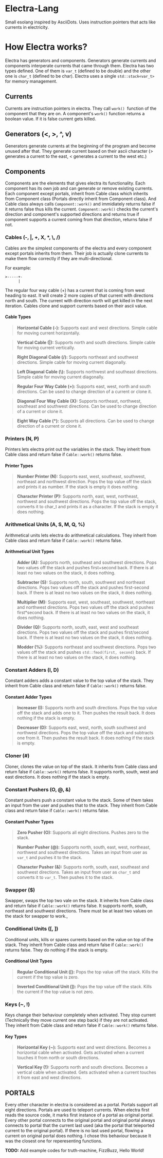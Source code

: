 # Electra-Lang
Small esolang inspired by AsciiDots. Uses instruction pointers that acts like currents in electricity.

# How Electra works?

Electra has generators and components. Generators generate currents and components interperate currents that came through them. Electra has two types defined. One of them is `var_t` (defined to be double) and the other one is `char_t` (defined to be char). Electra uses a single `std::stack<var_t>` for memory management.

## **Currents**
Currents are instruction pointers in electra. They call `work() `function of the component that they are on. A component's `work()` function returns a boolean value. If it is false current gets killed.

## **Generators (<, >, ^, v)**
Generators generate currents at the beginning of the program and become unused after that. They generate current based on their ascii character (> generates a current to the east, < generates a current to the west etc.)

## **Components**
Components are the elements that gives electra its functionality. Each component has its own job and can generate or remove existing currents. Each component except portals, inherit from Cable class which inherits from Component class (Portals directly inherit from Component class). And Cable class always calls `Component::work()` and immidiately returns false if it returns false thus kills the current. `Component::work()` checks the current's direction and component's supported directions and returns true if component supports a current coming from that direction, returns false if not. 

### **Cables (-, |, +, X, \*, \\, /)**
Cables are the simplest components of the electra and every component except portals inherits from them. Their job is actually clone currents to make them flow correctly if they are multi-directional. 

For example:

    >-----+-
          |

The regular four way cable (+) has a current that is coming from west heading to east. It will create 2 more copies of that current with directions north and south. The current with direction north will get killed in the next iteration. Cables clone and support currents based on their ascii value.

#### **Cable Types**
>**Horizontal Cable (-):** Supports east and west directions. Simple cable for moving current horizontally.

>**Vertical Cable (|):** Supports north and south directions. Simple cable for moving current vertically.

>**Right Diagonal Cable (/):** Supports northeast and southwest directions. Simple cable for moving current diagonally.

>**Left Diagonal Cable (\\):** Supports northwest and southeast directions. Simple cable for moving current diagonally.

>**Regular Four Way Cable (+):** Supports east, west, north and south directions. Can be used to change direction of a current or clone it.

>**Diagonal Four Way Cable (X):** Supports northeast, northwest, southeast and southwest directions. Can be used to change direction of a current or clone it.

>**Eight Way Cable (\*):** Supports all directions. Can be used to change direction of a current or clone it.

### **Printers (N, P)**
Printers lets electra print out the variables in the stack. They inherit from Cable class and return false if `Cable::work()` returns false.

#### **Printer Types**
>**Number Printer (N):** Supports east, west, southeast, southwest, northeast and northwest direction. Pops the top value off the stack and prints it as number. If the stack is empty it does nothing.

>**Character Printer (P):** Supports north, east, west, northeast, northwest and southwest directions. Pops the top value off the stack, converts it to char_t and prints it as a character. If the stack is empty it does nothing.

### **Arithmetical Units (A, S, M, Q, %)**
Arithmetical units lets electra do arithmetical calculations. They inherit from Cable class and return false if `Cable::work()` returns false.

#### **Arithmetical Unit Types**
>**Adder (A):** Supports north, southeast and southwest directions. Pops two values off the stack and pushes first+second back. If there is at least no two values on the stack, it does nothing.

>**Subtracter (S):** Supports north, south, southwest and northeast directions. Pops two values off the stack and pushes first-second back. If there is at least no two values on the stack, it does nothing.

>**Multiplier (M):** Supports east, west, southeast, southwest, northeast and northwest directions. Pops two values off the stack and pushes first*second back. If there is at least no two values on the stack, it does nothing.

>**Divider (Q):** Supports north, south, east, west and southeast directions. Pops two values off the stack and pushes first/second back. If there is at least no two values on the stack, it does nothing.

>**Modder (%):** Supports northeast and southwest directions. Pops two values off the stack and pushes `std::fmod(first, second)` back. If there is at least no two values on the stack, it does nothing.

### **Constant Adders (I, D)**
Constant adders adds a constant value to the top value of the stack. They inherit from Cable class and return false if `Cable::work()` returns false.

#### **Constant Adder Types**
>**Increaser (I):** Supports north and south directions. Pops the top value off the stack and adds one to it. Then pushes the result back. It does nothing if the stack is empty.

>**Decreaser (D):** Supports east, west, north, south southwest and northwest directions. Pops the top value off the stack and subtracts one from it. Then pushes the result back. It does nothing if the stack is empty.

### **Cloner (#)**
Cloner, clones the value on top of the stack. It inherits from Cable class and return false if `Cable::work()` returns false. It supports north, south, west and east directions. It does nothing if the stack is empty.

### **Constant Pushers (O, @, &)**
Constant pushers push a constant value to the stack. Some of them takes an input from the user and pushes that to the stack. They inherit from Cable class and return false if `Cable::work()` returns false.

#### **Constant Pusher Types**
>**Zero Pusher (O):** Supports all eight directions. Pushes zero to the stack. 

>**Number Pusher (@):** Supports north, south, east, west, northeast, northwest and southwest directions. Takes an input from user as `var_t` and pushes it to the stack.

>**Character Pusher (&):** Supports north, south, east, southeast and southwest directions. Takes an input from user as `char_t` and converts it to `var_t`. Then pushes it to the stack.

### **Swapper ($)**
Swapper, swaps the top two vale on the stack. It inherits from Cable class and return false if `Cable::work()` returns false. It supports north, south, northeast and southwest directions. There must be at least two values on the stack for swapper to work.,

### **Conditional Units ([, ])**
Conditional units, kills or spares currents based on the value on top of the stack. They inherit from Cable class and return false if `Cable::work()` returns false. They do nothing if the stack is empty.

#### **Conditional Unit Types**
>**Regular Conditional Unit ([):** Pops the top value off the stack. Kills the current if the top value is zero.

>**Inverted Conditional Unit (]):** Pops the top value off the stack. Kills the current if the top value is not zero.

### **Keys (~, !)**
Keys change their behaviour completely when activated. They stop current (Technically they move current one step back) if they are not activated. They inherit from Cable class and return false if `Cable::work()` returns false. 

#### **Key Types**
>**Horizontal Key (~):** Supports east and west directions. Becomes a horizontal cable when activated. Gets activated when a current touches it from north or south directions.

>**Vertical Key (!):** Supports north and south directions. Becomes a vertical cable when activated. Gets activated when a current touches it from east and west directions.

## **PORTALS**
Every other character in electra is considered as a portal. Portals support all eight directions. Portals are used to teleport currents. When electra first reads the source code, it marks first instance of a portal as original portal. Every other portal connects to the original portal and original portal always connects to portal that the current last used (aka the portal that teleported current to the original portal). If there is no last used portal, flowing a current on original portal does nothing. I chose this behaviour because It was the closest one for reperesenting functions.

**TODO:** Add example codes for truth-machine, FizzBuzz, Hello World!
